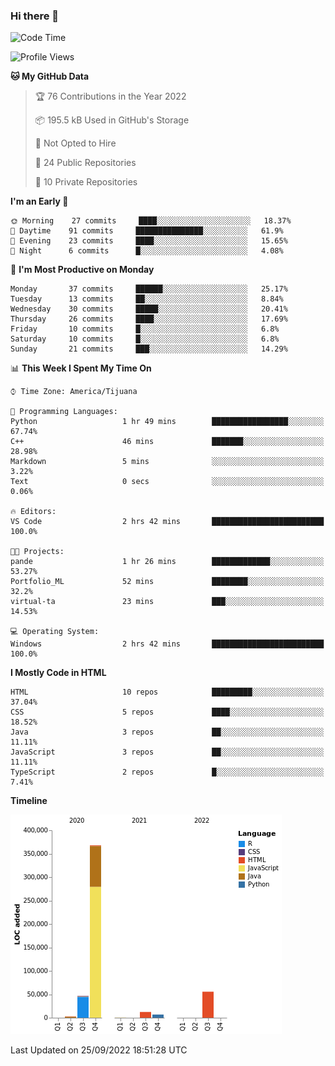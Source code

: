 ### Hi there 👋

<!--START_SECTION:waka-->
![Code Time](http://img.shields.io/badge/Code%20Time-112%20hrs%208%20mins-blue)

![Profile Views](http://img.shields.io/badge/Profile%20Views-0-blue)

**🐱 My GitHub Data** 

> 🏆 76 Contributions in the Year 2022
 > 
> 📦 195.5 kB Used in GitHub's Storage 
 > 
> 🚫 Not Opted to Hire
 > 
> 📜 24 Public Repositories 
 > 
> 🔑 10 Private Repositories  
 > 
**I'm an Early 🐤** 

```text
🌞 Morning    27 commits     ████░░░░░░░░░░░░░░░░░░░░░   18.37% 
🌆 Daytime    91 commits     ███████████████░░░░░░░░░░   61.9% 
🌃 Evening    23 commits     ████░░░░░░░░░░░░░░░░░░░░░   15.65% 
🌙 Night      6 commits      █░░░░░░░░░░░░░░░░░░░░░░░░   4.08%

```
📅 **I'm Most Productive on Monday** 

```text
Monday       37 commits     ██████░░░░░░░░░░░░░░░░░░░   25.17% 
Tuesday      13 commits     ██░░░░░░░░░░░░░░░░░░░░░░░   8.84% 
Wednesday    30 commits     █████░░░░░░░░░░░░░░░░░░░░   20.41% 
Thursday     26 commits     ████░░░░░░░░░░░░░░░░░░░░░   17.69% 
Friday       10 commits     █░░░░░░░░░░░░░░░░░░░░░░░░   6.8% 
Saturday     10 commits     █░░░░░░░░░░░░░░░░░░░░░░░░   6.8% 
Sunday       21 commits     ███░░░░░░░░░░░░░░░░░░░░░░   14.29%

```


📊 **This Week I Spent My Time On** 

```text
⌚︎ Time Zone: America/Tijuana

💬 Programming Languages: 
Python                   1 hr 49 mins        █████████████████░░░░░░░░   67.74% 
C++                      46 mins             ███████░░░░░░░░░░░░░░░░░░   28.98% 
Markdown                 5 mins              ░░░░░░░░░░░░░░░░░░░░░░░░░   3.22% 
Text                     0 secs              ░░░░░░░░░░░░░░░░░░░░░░░░░   0.06%

🔥 Editors: 
VS Code                  2 hrs 42 mins       █████████████████████████   100.0%

🐱‍💻 Projects: 
pande                    1 hr 26 mins        █████████████░░░░░░░░░░░░   53.27% 
Portfolio_ML             52 mins             ████████░░░░░░░░░░░░░░░░░   32.2% 
virtual-ta               23 mins             ███░░░░░░░░░░░░░░░░░░░░░░   14.53%

💻 Operating System: 
Windows                  2 hrs 42 mins       █████████████████████████   100.0%

```

**I Mostly Code in HTML** 

```text
HTML                     10 repos            █████████░░░░░░░░░░░░░░░░   37.04% 
CSS                      5 repos             ████░░░░░░░░░░░░░░░░░░░░░   18.52% 
Java                     3 repos             ██░░░░░░░░░░░░░░░░░░░░░░░   11.11% 
JavaScript               3 repos             ██░░░░░░░░░░░░░░░░░░░░░░░   11.11% 
TypeScript               2 repos             █░░░░░░░░░░░░░░░░░░░░░░░░   7.41%

```


**Timeline**

![Chart not found](https://raw.githubusercontent.com/Aarushi-Pandey/Aarushi-Pandey/main/charts/bar_graph.png) 


 Last Updated on 25/09/2022 18:51:28 UTC
<!--END_SECTION:waka-->
